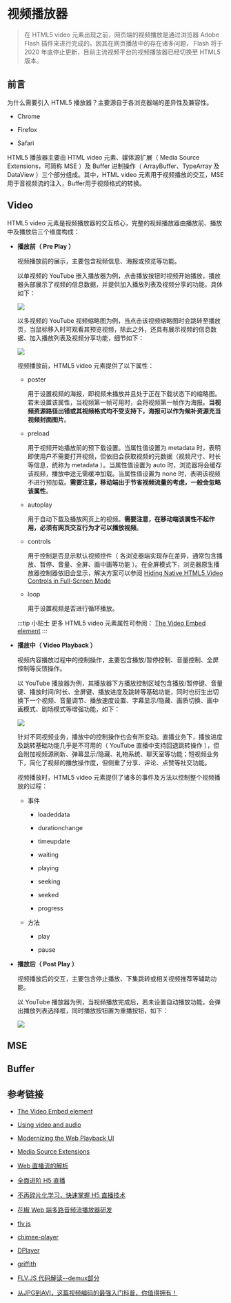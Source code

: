 # 视频播放器

> 在 HTML5 video 元素出现之前，网页端的视频播放是通过浏览器  Adobe Flash 插件来进行完成的。因其在网页播放中的存在诸多问题， Flash 将于2020 年底停止更新，目前主流视频平台的视频播放器已经切换至 HTML5 版本。

## 前言

为什么需要引入 HTML5 播放器？主要源自于各浏览器端的差异性及兼容性。

- Chrome

- Firefox

- Safari

HTML5 播放器主要由 HTML video 元素、媒体源扩展（ Media Source Extensions，可简称 MSE ）及 Buffer 进制操作（ ArrayBuffer、TypeArray 及 DataView ）三个部分组成。其中，HTML video 元素用于视频播放的交互，MSE 用于音视频流的注入，Buffer用于视频格式的转换。

## Video

HTML5 video 元素是视频播放器的交互核心，完整的视频播放器由播放前、播放中及播放后三个维度构成：

- **播放前（ Pre Play ）**


  视频播放前的展示，主要包含视频信息、海报或预览等功能。

  以单视频的 YouTube 嵌入播放器为例，点击播放按钮时视频开始播放，播放器头部展示了视频的信息数据，并提供加入播放列表及视频分享的功能，具体如下：

  ![](./img/video_1.png)

  以多视频的 YouTube 视频缩略图为例，当点击该视频缩略图时会跳转至播放页，当鼠标移入时可观看其预览视频，除此之外，还具有展示视频的信息数据、加入播放列表及视频分享功能，细节如下：

  ![](./img/video_2.png)

  视频播放前，HTML5 video 元素提供了以下属性：

  - poster 

    用于设置视频的海报，即视频未播放并且处于正在下载状态下的缩略图。若未设置该属性，当视频第一帧可用时，会将视频第一帧作为海报。**当视频资源路径出错或其视频格式均不受支持下，海报可以作为候补资源充当视频封面图片**。
  
  - preload
    
    用于视频开始播放前的预下载设置。当属性值设置为 metadata 时，表明即使用户不需要打开视频，但依旧会获取视频的元数据（视频尺寸、时长等信息，统称为 metadata ）。当属性值设置为 auto 时，浏览器将会缓存该视频，播放中途无需缓冲加载。当属性值设置为 none 时，表明该视频不进行预加载。**需要注意，移动端出于节省视频流量的考虑，一般会忽略该属性**。

  - autoplay

    用于自动下载及播放网页上的视频。**需要注意，在移动端该属性不起作用，必须有网页交互行为才可以播放视频**。

  - controls

    用于控制是否显示默认视频控件（ 各浏览器端实现存在差异，通常包含播放、暂停、音量、全屏、画中画等功能 ）。在全屏模式下，浏览器原生播放器控制器依旧会显示，解决方案可以参阅 [Hiding Native HTML5 Video Controls in Full-Screen Mode](https://css-tricks.com/custom-controls-in-html5-video-full-screen/)

  - loop

    用于设置视频是否进行循环播放。

  :::tip 小贴士
  更多 HTML5 video 元素属性可参阅：
  [The Video Embed element](https://developer.mozilla.org/en-US/docs/Web/HTML/Element/video#Attributes)
  :::

- **播放中（ Video Playback ）**

  视频内容播放过程中的控制操作，主要包含播放/暂停控制、音量控制、全屏控制等反馈操作。

  以 YouTube 播放器为例，其播放器下方播放控制区域包含播放/暂停键、音量键、播放时间/时长、全屏键、播放进度及跳转等基础功能，同时也衍生出切换下一个视频、音量调节、播放速度设置、字幕显示/隐藏、画质切换、画中画模式、剧场模式等增强功能，如下：

  ![](./img/video_3.png)

  针对不同视频业务，播放中的控制操作也会有所变动。直播业务下，播放进度及跳转基础功能几乎是不可用的（ YouTube 直播中支持回退跳转操作 ），但会附加视频源刷新、弹幕显示/隐藏、礼物系统、聊天室等功能；短视频业务下，简化了视频的播放操作度，但侧重了分享、评论、点赞等社交功能。

  视频播放时，HTML5 video 元素提供了诸多的事件及方法以控制整个视频播放的过程：

  - 事件
     
    - loadeddata

    - durationchange

    - timeupdate

    - waiting

    - playing

    - seeking

    - seeked

    - progress

  - 方法

    - play

    - pause

- **播放后（ Post Play ）**

  视频播放后的交互，主要包含停止播放、下集跳转或相关视频推荐等辅助功能。

  以 YouTube 播放器为例，当视频播放完成后，若未设置自动播放功能，会弹出播放列表选择框，同时播放按钮置为重播按钮，如下：

  ![](./img/video_4.png)


## MSE

## Buffer

## 参考链接

- [The Video Embed element](https://developer.mozilla.org/en-US/docs/Web/HTML/Element/video)

- [Using video and audio](https://developers.google.com/web/fundamentals/media/video)

- [Modernizing the Web Playback UI](https://medium.com/netflix-techblog/modernizing-the-web-playback-ui-1ad2f184a5a0)

- [Media Source Extensions](https://developers.google.com/web/fundamentals/media/mse/basics)

- [Web 直播流的解析](https://zhuanlan.zhihu.com/p/26390382)

- [全面进阶 H5 直播](https://zhuanlan.zhihu.com/p/26123053)

- [不再碎片化学习，快速掌握 H5 直播技术](https://zhuanlan.zhihu.com/p/29794002)

- [花椒 Web 端多路音频流播放器研发](https://zhuanlan.zhihu.com/p/80923152)

- [flv.js](https://github.com/Bilibili/flv.js/)

- [chimee-player](https://github.com/Chimeejs/chimee)

- [DPlayer](https://github.com/MoePlayer/DPlayer)

- [griffith](https://github.com/zhihu/griffith)

- [FLV.JS 代码解读--demux部分](https://zhuanlan.zhihu.com/p/24429290)

- [从JPG到AVI，这篇视频编码的最强入门科普，你值得拥有！](https://zhuanlan.zhihu.com/p/44878961)


